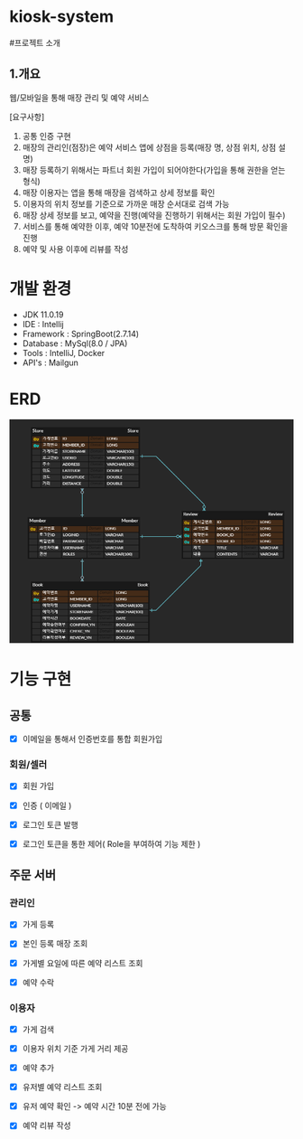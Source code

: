 # kiosk-system

#프로젝트 소개

## 1.개요
웹/모바일을 통해 매장 관리 및 예약 서비스


[요구사항]
1. 공통 인증 구현
2. 매장의 관리인(점장)은 예약 서비스 앱에 상점을 등록(매장 명, 상점 위치, 상점 설명)
3. 매장 등록하기 위해서는 파트너 회원 가입이 되어야한다(가입을 통해 권한을 얻는 형식)
4. 매장 이용자는 앱을 통해 매장을 검색하고 상세 정보를 확인
5. 이용자의 위치 정보를 기준으로 가까운 매장 순서대로 검색 가능
6. 매장 상세 정보를 보고, 예약을 진행(예약을 진행하기 위해서는 회원 가입이 필수)
7. 서비스를 통해 예약한 이후, 예약 10분전에 도착하여 키오스크를 통해 방문 확인을 진행
8. 예약 및 사용 이후에 리뷰를 작성



# 개발 환경
- JDK 11.0.19
- IDE : Intellij
- Framework : SpringBoot(2.7.14)
- Database : MySql(8.0 / JPA)
- Tools : IntelliJ, Docker
- API's : Mailgun

# ERD
![ERD](file/read/KIOSK_ERD.png)

# 기능 구현

## 공통
- [x] 이메일을 통해서 인증번호를 통합 회원가입

### 회원/셀러
- [x] 회원 가입
- [x] 인증 ( 이메일 )
- [x] 로그인 토큰 발행
- [x] 로그인 토큰을 통한 제어( Role을 부여하여 기능 제한 )



## 주문 서버

### 관리인
- [x] 가게 등록
- [x] 본인 등록 매장 조회
- [x] 가게별 요일에 따른 예약 리스트 조회
- [x] 예약 수락


### 이용자
- [x] 가게 검색
- [x] 이용자 위치 기준 가게 거리 제공
- [x] 예약 추가
- [x] 유저별 예약 리스트 조회
- [x] 유저 예약 확인 -> 예약 시간 10분 전에 가능
- [x] 예약 리뷰 작성


